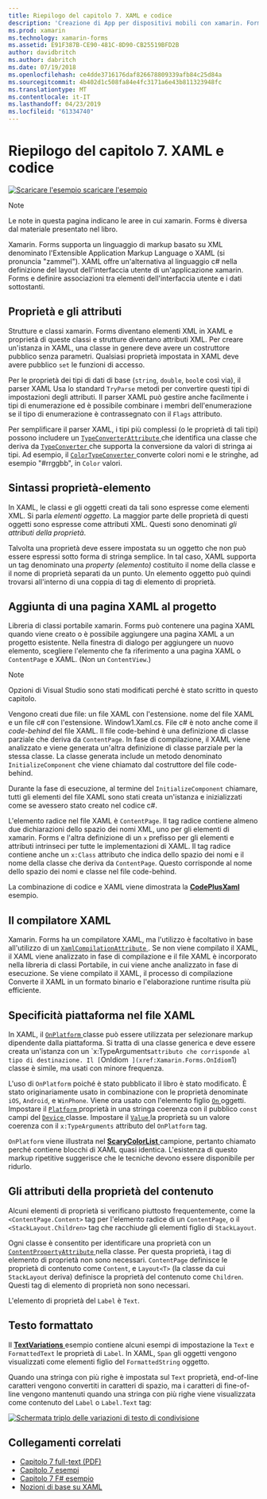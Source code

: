 ```yaml
---
title: Riepilogo del capitolo 7. XAML e codice
description: 'Creazione di App per dispositivi mobili con xamarin. Forms: Riepilogo del capitolo 7. XAML e codice'
ms.prod: xamarin
ms.technology: xamarin-forms
ms.assetid: E91F387B-CE90-481C-8D90-CB25519BFD2B
author: davidbritch
ms.author: dabritch
ms.date: 07/19/2018
ms.openlocfilehash: ce4dde3716176daf826678809339afb84c25d84a
ms.sourcegitcommit: 4b402d1c508fa84e4fc3171a6e43b811323948fc
ms.translationtype: MT
ms.contentlocale: it-IT
ms.lasthandoff: 04/23/2019
ms.locfileid: "61334740"
---
```

# <a name="summary-of-chapter-7-xaml-vs-code"></a>Riepilogo del capitolo 7. XAML e codice

[![Scaricare l'esempio](~/media/shared/download.png) scaricare l'esempio](https://github.com/xamarin/xamarin-forms-book-samples/tree/master/Chapter07)

> [!NOTE]
> Le note in questa pagina indicano le aree in cui xamarin. Forms è diversa dal materiale presentato nel libro.

Xamarin. Forms supporta un linguaggio di markup basato su XML denominato l'Extensible Application Markup Language o XAML (si pronuncia "zammel"). XAML offre un'alternativa al linguaggio c# nella definizione del layout dell'interfaccia utente di un'applicazione xamarin. Forms e definire associazioni tra elementi dell'interfaccia utente e i dati sottostanti.

## <a name="properties-and-attributes"></a>Proprietà e gli attributi

Strutture e classi xamarin. Forms diventano elementi XML in XAML e proprietà di queste classi e strutture diventano attributi XML. Per creare un'istanza in XAML, una classe in genere deve avere un costruttore pubblico senza parametri. Qualsiasi proprietà impostata in XAML deve avere pubblico `set` le funzioni di accesso.

Per le proprietà dei tipi di dati di base (`string`, `double`, `bool`e così via), il parser XAML Usa lo standard `TryParse` metodi per convertire questi tipi di impostazioni degli attributi. Il parser XAML può gestire anche facilmente i tipi di enumerazione ed è possibile combinare i membri dell'enumerazione se il tipo di enumerazione è contrassegnato con il `Flags` attributo.

Per semplificare il parser XAML, i tipi più complessi (o le proprietà di tali tipi) possono includere un [ `TypeConverterAttribute` ](xref:Xamarin.Forms.TypeConverterAttribute) che identifica una classe che deriva da [ `TypeConverter` ](xref:Xamarin.Forms.TypeConverter) che supporta la conversione da valori di stringa ai tipi. Ad esempio, il [ `ColorTypeConverter` ](xref:Xamarin.Forms.ColorTypeConverter) converte colori nomi e le stringhe, ad esempio "#rrggbb", in `Color` valori.

## <a name="property-element-syntax"></a>Sintassi proprietà-elemento

In XAML, le classi e gli oggetti creati da tali sono espresse come elementi XML. Si parla *elementi oggetto*. La maggior parte delle proprietà di questi oggetti sono espresse come attributi XML. Questi sono denominati *gli attributi della proprietà*.

Talvolta una proprietà deve essere impostata su un oggetto che non può essere espressi sotto forma di stringa semplice. In tal caso, XAML supporta un tag denominato una *property (elemento)* costituito il nome della classe e il nome di proprietà separati da un punto. Un elemento oggetto può quindi trovarsi all'interno di una coppia di tag di elemento di proprietà.

## <a name="adding-a-xaml-page-to-your-project"></a>Aggiunta di una pagina XAML al progetto

Libreria di classi portabile xamarin. Forms può contenere una pagina XAML quando viene creato o è possibile aggiungere una pagina XAML a un progetto esistente. Nella finestra di dialogo per aggiungere un nuovo elemento, scegliere l'elemento che fa riferimento a una pagina XAML o `ContentPage` e XAML. (Non un `ContentView`.)

> [!NOTE]
> Opzioni di Visual Studio sono stati modificati perché è stato scritto in questo capitolo.

Vengono creati due file: un file XAML con l'estensione. nome del file XAML e un file c# con l'estensione. Window1.Xaml.cs. File c# è noto anche come il *code-behind* del file XAML. Il file code-behind è una definizione di classe parziale che deriva da `ContentPage`. In fase di compilazione, il XAML viene analizzato e viene generata un'altra definizione di classe parziale per la stessa classe. La classe generata include un metodo denominato `InitializeComponent` che viene chiamato dal costruttore del file code-behind.

Durante la fase di esecuzione, al termine del `InitializeComponent` chiamare, tutti gli elementi del file XAML sono stati creata un'istanza e inizializzati come se avessero stato creato nel codice c#.

L'elemento radice nel file XAML è `ContentPage`. Il tag radice contiene almeno due dichiarazioni dello spazio dei nomi XML, uno per gli elementi di xamarin. Forms e l'altra definizione di un `x` prefisso per gli elementi e attributi intrinseci per tutte le implementazioni di XAML. Il tag radice contiene anche un `x:Class` attributo che indica dello spazio dei nomi e il nome della classe che deriva da `ContentPage`. Questo corrisponde al nome dello spazio dei nomi e classe nel file code-behind.

La combinazione di codice e XAML viene dimostrata la [ **CodePlusXaml** ](https://github.com/xamarin/xamarin-forms-book-samples/tree/master/Chapter07) esempio.

## <a name="the-xaml-compiler"></a>Il compilatore XAML

Xamarin. Forms ha un compilatore XAML, ma l'utilizzo è facoltativo in base all'utilizzo di un [ `XamlCompilationAttribute` ](xref:Xamarin.Forms.Xaml.XamlCompilationAttribute). Se non viene compilato il XAML, il XAML viene analizzato in fase di compilazione e il file XAML è incorporato nella libreria di classi Portabile, in cui viene anche analizzato in fase di esecuzione. Se viene compilato il XAML, il processo di compilazione Converte il XAML in un formato binario e l'elaborazione runtime risulta più efficiente.

## <a name="platform-specificity-in-the-xaml-file"></a>Specificità piattaforma nel file XAML

In XAML, il [ `OnPlatform` ](xref:Xamarin.Forms.OnPlatform`1) classe può essere utilizzata per selezionare markup dipendente dalla piattaforma. Si tratta di una classe generica e deve essere creata un'istanza con un `x:TypeArguments` attributo che corrisponde al tipo di destinazione. Il [ `OnIdiom` ](xref:Xamarin.Forms.OnIdiom`1) classe è simile, ma usati con minore frequenza.

L'uso di `OnPlatform` poiché è stato pubblicato il libro è stato modificato. È stato originariamente usato in combinazione con le proprietà denominate `iOS`, `Android`, e `WinPhone`. Viene ora usato con l'elemento figlio [ `On` ](xref:Xamarin.Forms.On) oggetti. Impostare il [ `Platform` ](xref:Xamarin.Forms.On.Platform) proprietà in una stringa coerenza con il pubblico `const` campi del [ `Device` ](xref:Xamarin.Forms.Device) classe. Impostare il [ `Value` ](xref:Xamarin.Forms.On.Value) la proprietà su un valore coerenza con il `x:TypeArguments` attributo del `OnPlatform` tag.

`OnPlatform` viene illustrata nel [ **ScaryColorList** ](https://github.com/xamarin/xamarin-forms-book-samples/tree/master/Chapter07/ScaryColorList) campione, pertanto chiamato perché contiene blocchi di XAML quasi identica. L'esistenza di questo markup ripetitive suggerisce che le tecniche devono essere disponibile per ridurlo.

## <a name="the-content-property-attributes"></a>Gli attributi della proprietà del contenuto

Alcuni elementi di proprietà si verificano piuttosto frequentemente, come la `<ContentPage.Content>` tag per l'elemento radice di un `ContentPage`, o il `<StackLayout.Children>` tag che racchiude gli elementi figlio di `StackLayout`.

Ogni classe è consentito per identificare una proprietà con un [ `ContentPropertyAttribute` ](xref:Xamarin.Forms.ContentPropertyAttribute) nella classe. Per questa proprietà, i tag di elemento di proprietà non sono necessari. `ContentPage` definisce le proprietà di contenuto come `Content`, e `Layout<T>` (la classe da cui `StackLayout` deriva) definisce la proprietà del contenuto come `Children`. Questi tag di elemento di proprietà non sono necessari.

L'elemento di proprietà del `Label` è `Text`.

## <a name="formatted-text"></a>Testo formattato

Il [ **TextVariations** ](https://github.com/xamarin/xamarin-forms-book-samples/tree/master/Chapter07/TextVariations) esempio contiene alcuni esempi di impostazione la `Text` e `FormattedText` le proprietà di `Label`. In XAML, `Span` gli oggetti vengono visualizzati come elementi figlio del `FormattedString` oggetto.

 Quando una stringa con più righe è impostata sul `Text` proprietà, end-of-line caratteri vengono convertiti in caratteri di spazio, ma i caratteri di fine-of-line vengono mantenuti quando una stringa con più righe viene visualizzata come contenuto del `Label` o `Label.Text` tag:

 [![Schermata triplo delle variazioni di testo di condivisione](images/ch07fg03-small.png "variazioni di testo formattato")](images/ch07fg03-large.png#lightbox "variazioni di testo formattato")

## <a name="related-links"></a>Collegamenti correlati

- [Capitolo 7 full-text (PDF)](https://download.xamarin.com/developer/xamarin-forms-book/XamarinFormsBook-Ch07-Apr2016.pdf)
- [Capitolo 7 esempi](https://github.com/xamarin/xamarin-forms-book-samples/tree/master/Chapter07)
- [Capitolo 7 F# esempio](https://github.com/xamarin/xamarin-forms-book-samples/tree/master/Chapter07/FS/CodePlusXaml)
- [Nozioni di base su XAML](~/xamarin-forms/xaml/xaml-basics/index.md)
